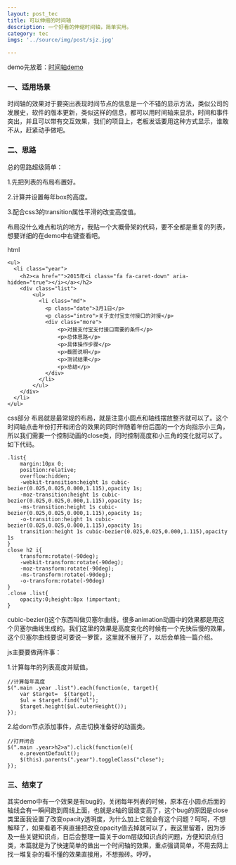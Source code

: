 ```yaml
---
layout: post_tec
title: 可以伸缩的时间轴
description: 一个好看的伸缩时间轴，简单实用。
category: tec
imgs: '../source/img/post/sjz.jpg'

---
```

demo先放着：<a href="/test/sjz/html/index.html" target="_blank">时间轴demo</a>

### 一、适用场景
时间轴的效果对于要突出表现时间节点的信息是一个不错的显示方法，类似公司的发展史，软件的版本更新，类似这样的信息，都可以用时间轴来显示，时间和事件突出，并且可以带有交互效果，我们的项目上，老板发话要用这种方式显示，谁敢不从，赶紧动手做吧。

### 二、思路
总的思路超级简单：

1.先把列表的布局布置好。

2.计算并设置每年box的高度。

3.配合css3的transition属性平滑的改变高度值。

布局没什么难点和坑的地方，我贴一个大概骨架的代码，要不全都是重复的列表，想要详细的在demo中右键查看吧。

html
```
<ul>
  <li class="year">
    <h2><a href="">2015年<i class="fa fa-caret-down" aria-hidden="true"></i></a></h2>
	<div class="list">
	    <ul>
		  <li class="md">
			<p class="date">3月1日</p>
			<p class="intro">关于支付宝支付接口的对接</p>
			<div class="more">
				<p>对接支付宝支付接口需要的条件</p>
				<p>总体思路</p>
				<p>具体操作步骤</p>
				<p>截图说明</p>
				<p>测试结果</p>
				<p>总结</p>
			</div>
		  </li>
	    </ul>
	</div>
  </li>
</ul>
```
css部分
布局就是最常规的布局，就是注意小圆点和轴线摆放整齐就可以了。这个时间轴点击年份打开和闭合的效果的同时伴随着年份后面的一个方向指示小三角，所以我们需要一个控制动画的close类，同时控制高度和小三角的变化就可以了。如下代码。
```
.list{
	margin:10px 0;
	position:relative;
	overflow:hidden;
	-webkit-transition:height 1s cubic-bezier(0.025,0.025,0.000,1.115),opacity 1s;
	-moz-transition:height 1s cubic-bezier(0.025,0.025,0.000,1.115),opacity 1s;
	-ms-transition:height 1s cubic-bezier(0.025,0.025,0.000,1.115),opacity 1s;
	-o-transition:height 1s cubic-bezier(0.025,0.025,0.000,1.115),opacity 1s;
	transition:height 1s cubic-bezier(0.025,0.025,0.000,1.115),opacity 1s
}
close h2 i{
	transform:rotate(-90deg);
	-webkit-transform:rotate(-90deg);
	-moz-transform:rotate(-90deg);
	-ms-transform:rotate(-90deg);
	-o-transform:rotate(-90deg)
}
.close .list{
	opacity:0;height:0px !important;
}
```
cubic-bezier()这个东西叫做贝塞尔曲线，很多animation动画中的效果都是用这个贝塞尔曲线生成的。我们这里的效果是高度变化的时候有一个先快后慢的效果，这个贝塞尔曲线要说可要说一箩筐，这里就不展开了，以后会单独一篇介绍。

js主要要做两件事：

1.计算每年的列表高度并赋值。
```
//计算每年高度
$(".main .year .list").each(function(e, target){
	var $target=  $(target),
	$ul = $target.find("ul");
	$target.height($ul.outerHeight());
}); 
```
2.给dom节点添加事件，点击切换准备好的动画类。
```
//打开闭合
$(".main .year>h2>a").click(function(e){
	e.preventDefault();
	$(this).parents(".year").toggleClass("close");
});
```

### 三、结束了
其实demo中有一个效果是有bug的，关闭每年列表的时候，原本在小圆点后面的轴线会有一瞬间跑到周线上面，也就是z轴的层级变高了，这个bug的原因是close类里面我设置了改变opacity透明度，为什么加上它就会有这个问题？呵呵，不想解释了，如果看着不爽直接把改变opacity值去掉就可以了，我这里留着，因为涉及一些关键知识点，日后会整理一篇关于dom层级知识点的问题，方便知识点归类，本篇就是为了快速简单的做出一个时间轴的效果，重点强调简单，不用去网上找一堆复杂的看不懂的效果直接用，不想搬砖。哼哼。